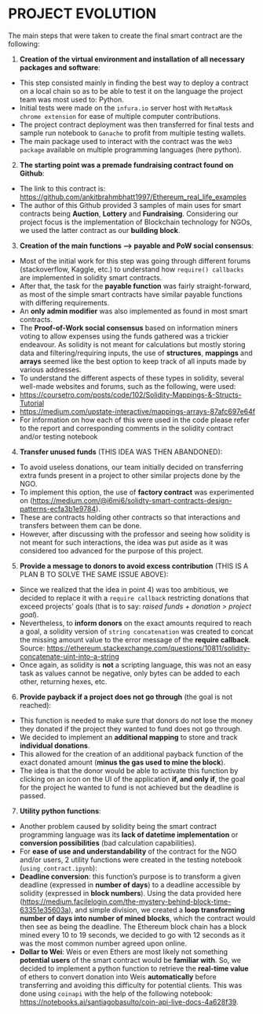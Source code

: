 # PROJECT EVOLUTION

The main steps that were taken to create the final smart contract are the following:

1.  __Creation of the virtual environment and installation of all necessary packages and software__:

*  This step consisted mainly in finding the best way to deploy a contract on a local chain so as to be able to test it on the language the project team was most used to: Python. 
*  Initial tests were made on the `infura.io` server host with `MetaMask chrome extension` for ease of multiple computer contributions.
*  The project contract deployment was then transferred for final tests and sample run notebook to `Ganache` to profit from multiple testing wallets. 
*  The main package used to interact with the contract was the `Web3 package` available on multiple programming languages (here python).

2.  __The starting point was a premade fundraising contract found on Github__:
 *  The link to this contract is: https://github.com/ankitbrahmbhatt1997/Ethereum_real_life_examples
 *  The author of this Github provided 3 samples of main uses for smart contracts being __Auction__, __Lottery__ and __Fundraising__. Considering our project focus is the implementation of Blockchain technology for NGOs, we used the latter contract as our __building block__.
 
3. __Creation of the main functions --> payable and PoW social consensus__:
*  Most of the initial work for this step was going through different forums (stackoverflow, Kaggle, etc.) to understand how `require() callbacks` are implemented in solidity smart contracts.
*  After that, the task for the __payable function__ was fairly straight-forward, as most of the simple smart contracts have similar payable functions with differing requirements.
*  An __only admin modifier__ was also implemented as found in most smart contracts.
*  The __Proof-of-Work social consensus__ based on information miners voting to allow expenses using the funds gathered was a trickier endeavour. As solidity is not meant for calculations but mostly storing data and filtering/requiring inputs, the use of __structures__, __mappings__ and __arrays__ seemed like the best option to keep track of all inputs made by various addresses. 
*  To understand the different aspects of these types in solidity, several well-made websites and forums, such as the following, were used:
  *  https://coursetro.com/posts/code/102/Solidity-Mappings-&-Structs-Tutorial
  *  https://medium.com/upstate-interactive/mappings-arrays-87afc697e64f
*  For information on how each of this were used in the code please refer to the report and corresponding comments in the solidity contract and/or testing notebook

4. __Transfer unused funds__ (THIS IDEA WAS THEN ABANDONED):
*  To avoid useless donations, our team initially decided on transferring extra funds present in a project to other similar projects done by the NGO. 
*  To implement this option, the use of __factory contract__ was experimented on (https://medium.com/@i6mi6/solidty-smart-contracts-design-patterns-ecfa3b1e9784).
*  These are contracts holding other contracts so that interactions and transfers between them can be done. 
*  However, after discussing with the professor and seeing how solidity is not meant for such interactions, the idea was put aside as it was considered too advanced for the purpose of this project.

5. __Provide a message to donors to avoid excess contribution__ (THIS IS A PLAN B TO SOLVE THE SAME ISSUE ABOVE):
*  Since we realized that the idea in point 4) was too ambitious, we decided to replace it with a `require callback` restricting donations that exceed projects' goals (that is to say: _raised funds + donation > project goal_). 
*  Nevertheless, to __inform donors__ on the exact amounts required to reach a goal, a solidity version of `string concatenation` was created to concat the missing amount value to the error message of the __require callback__. Source: https://ethereum.stackexchange.com/questions/10811/solidity-concatenate-uint-into-a-string
*  Once again, as solidity is __not__ a scripting language, this was not an easy task as values cannot be negative, only bytes can be added to each other, returning hexes, etc. 

6. __Provide payback if a project does not go through__ (the goal is not reached):
*  This function is needed to make sure that donors do not lose the money they donated if the project they wanted to fund does not go through. 
*  We decided to implement an __additional mapping__ to store and track __individual donations__. 
*  This allowed for the creation of an additional payback function of the exact donated amount (__minus the gas used to mine the block__).
* The idea is that the donor would be able to activate this function by clicking on an icon on the UI of the application __if, and only if__, the goal for the project he wanted to fund is not achieved but the deadline is passed.

7. __Utility python functions__:
*  Another problem caused by solidity being the smart contract programming language was its __lack of datetime implementation__ or __conversion possibilities__ (bad calculation capabilities). 
*  For __ease of use and understandability__ of the contract for the NGO and/or users, 2 utility functions were created in the testing notebook (`using_contract.ipynb`): 
  *  __Deadline conversion__: this function’s purpose is to transform a given deadline (expressed in __number of days__) to a deadline accessible by solidity (expressed in __block numbers__). Using the data provided here (https://medium.facilelogin.com/the-mystery-behind-block-time-63351e35603a), and simple division, we created a __loop transforming number of days into number of mined blocks__, which the contract would then see as being the deadline. The Ethereum block chain has a block mined every 10 to 19 seconds, we decided to go with 12 seconds as it was the most common number agreed upon online. 
  *  __Dollar to Wei__: Weis or even Ethers are most likely not something __potential users__ of the smart contract would be __familiar with__. So, we decided to implement a python function to retrieve the __real-time value__ of ethers to convert donation into Weis __automatically__ before transferring and avoiding this difficulty for potential clients. This was done using `coinapi` with the help of the following notebook: https://notebooks.ai/santiagobasulto/coin-api-live-docs-4a628f39.
